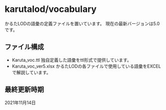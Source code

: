 # karutalod/vocabulary
かるたLODの語彙の定義ファイルを置いています。
現在の最新バージョンは5.0です。

## ファイル構成
* Karuta_voc.ttl 独自定義した語彙をttl形式で提供しています。
* Karuta_voc_ver5.xlsx かるたLODの各ファイルで使用している語彙をEXCELで解説しています。

## 最終更新時期
2021年11月14日